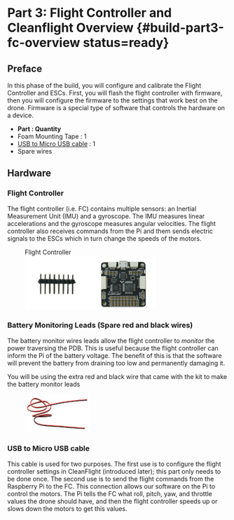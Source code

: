 # Part 3: Flight Controller and Cleanflight  Overview {#build-part3-fc-overview status=ready}


## Preface

In this phase of the build, you will configure and calibrate the Flight Controller and ESCs. First, you will flash the flight controller with firmware, then you will configure the firmware to the settings that work best on the drone. Firmware is a special type of software that controls the hardware on a device.  

- **Part : Quantity**
- Foam Mounting Tape : 1
- [USB to Micro USB cable](#materials-usb-to-micro-usb) : 1
- Spare wires

## Hardware

### Flight Controller

The flight controller (i.e. FC) contains multiple sensors: an Inertial Measurement Unit (IMU) and a gyroscope. The IMU measures linear accelerations and the gyroscope measures angular velocities. The flight controller also receives commands from the Pi and them sends electric signals to the ESCs which in turn change the speeds of the motors.

<figure>
     <figcaption>Flight Controller</figcaption>
    <img src="photos/new-fc.png" width="300"/>
</figure>


### Battery Monitoring Leads (Spare red and black wires)

The battery monitor wires leads allow the flight controller to *monitor* the power traversing the PDB. This is useful because the flight controller can inform the Pi of the battery voltage. The benefit of this is that the software will prevent the battery from draining too low and permanently damaging it.

You will be using the extra red and black wire that came with the kit to make the battery monitor leads

<figure>  
  <img style='width:150px' src="photos/new-wires-red-black.png"/>
</figure>

### USB to Micro USB cable

This cable is used for two purposes. The first use is to configure the flight controller settings in CleanFlight (introduced later); this part only needs to be done once. The second use is to send the flight commands from the Raspberry Pi to the FC. This connection allows our software on the Pi to control the motors. The Pi tells the FC what roll, pitch, yaw, and throttle values the drone should have, and then the flight controller speeds up or slows down the motors to get this values.
